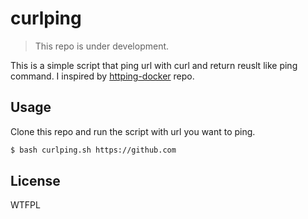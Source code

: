 # curlping

> This repo is under development.

This is a simple script that ping url with curl and return reuslt like ping command.
I inspired by [httping-docker](https://github.com/BretFisher/httping-docker) repo.

## Usage
Clone this repo and run the script with url you want to ping.


```bash
$ bash curlping.sh https://github.com
```

## License
WTFPL
